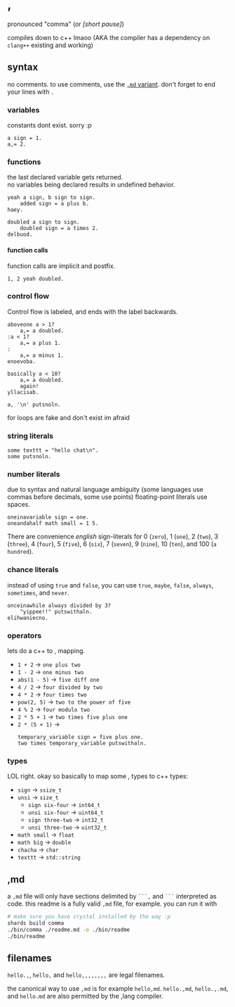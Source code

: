 # ,

pronounced "comma" (or _[short pause]_)

compiles down to c++ lmaoo (AKA the compiler has a dependency on `clang++` existing and working)

## syntax

no comments. to use comments, use the [`,md` variant](#md).
don't forget to end your lines with `.`

### variables

constants dont exist. sorry :p

```,
a sign = 1.
a,= 2.
```

### functions

the last declared variable gets returned.  
no variables being declared results in undefined behavior.

```,
yeah a sign, b sign to sign.
    added sign = a plus b.
haey.

doubled a sign to sign.
    doubled sign = a times 2.
delbuod.
```

#### function calls

function calls are implicit and postfix.

```,
1, 2 yeah doubled.
```

### control flow

Control flow is labeled, and ends with the label backwards.

```,
aboveone a > 1?
    a,= a doubled.
:a < 1?
	a,= a plus 1.
:
    a,= a minus 1.
enoevoba.

basically a < 10?
    a,= a doubled.
    again!
yllacisab.

a, '\n' putsnoln.
```

for loops are fake and don't exist im afraid

### string literals

```,
some texttt = "hello chat\n".
some putsnoln.
```

### number literals

due to syntax and natural language ambiguity (some languages use commas before decimals, some use points) floating-point literals use spaces.

```,
oneinavariable sign = one.
oneandahalf math small = 1 5.
```

There are convenience _english_ sign-literals for 0 (`zero`), 1 (`one`), 2 (`two`), 3 (`three`), 4 (`four`), 5 (`five`), 6 (`six`), 7 (`seven`), 9 (`nine`), 10 (`ten`), and 100 (`a hundred`).

### chance literals

instead of using `true` and `false`, you can use `true`, `maybe`, `false`, `always`, `sometimes`, and `never`.

```,
onceinawhile always divided by 3?
    "yippee!!" putswithaln.
elihwaniecno.
```

### operators

lets do a c++ to , mapping.

- `1 + 2` -> `one plus two`
- `1 - 2` -> `one minus two`
- `abs(1 - 5)` -> `five diff one`
- `4 / 2` -> `four divided by two`
- `4 * 2` -> `four times two`
- `pow(2, 5)` -> `two to the power of five`
- `4 % 2` -> `four modulo two`
- `2 * 5 + 1` -> `two times five plus one`
- `2 * (5 + 1)` ->
  ```,
  temporary_variable sign = five plus one.
  two times temporary_variable putswithaln.
  ```

### types

LOL right. okay so basically to map some , types to c++ types:

- `sign` -> `ssize_t`
- `unsi` -> `size_t`
  - `sign six-four` -> `int64_t`
  - `unsi six-four` -> `uint64_t`
  - `sign three-two` -> `int32_t`
  - `unsi three-two` -> `uint32_t`
- `math small` -> `float`
- `math big` -> `double`
- `chacha` -> `char`
- `texttt` -> `std::string`

## ,md

a `,md` file will only have sections delimited by <code>\`\`\`,</code> and <code>\`\`\`</code> interpreted as code. this readme is a fully valid `,md` file, for example. you can run it with

```sh
# make sure you have crystal installed by the way :p
shards build comma
./bin/comma ./readme.md -o ./bin/readme
./bin/readme
```

## filenames

`hello.,`, `hello,` and `hello,,,,,,,,` are legal filenames.

the canonical way to use `,md` is for example `hello,md`. `hello.,md`, `hello.,.md`, and `hello.md` are also permitted by the ,lang compiler.

